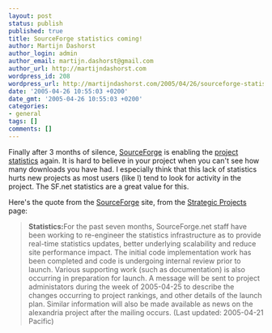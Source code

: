 ```yaml
---
layout: post
status: publish
published: true
title: SourceForge statistics coming!
author: Martijn Dashorst
author_login: admin
author_email: martijn.dashorst@gmail.com
author_url: http://martijndashorst.com
wordpress_id: 208
wordpress_url: http://martijndashorst.com/2005/04/26/sourceforge-statistics-coming/
date: '2005-04-26 10:55:03 +0200'
date_gmt: '2005-04-26 10:55:03 +0200'
categories:
- general
tags: []
comments: []
---
```

<p>Finally after 3 months of silence, <a href="http://www.sourceforge.net" title="SourceForge">SourceForge</a> is enabling the <a href="http://sourceforge.net/project/stats/?group_id=119783">project statistics</a> again. It is hard to believe in your project when you can't see how many downloads you have had. I especially think that this lack of statistics hurts new projects as most users (like I) tend to look for activity in the project. The SF.net statistics are a great value for this.</p>
<p>Here's the quote from the <a href="http://www.sourceforge.net" title="SourceForge">SourceForge</a> site, from the <a href="http://sourceforge.net/docman/display_doc.php?group_id=1&amp;docid=2352#strategic_projects">Strategic Projects</a> page:</p>
<blockquote><p><b>Statistics:</b>For the past seven months, SourceForge.net staff have been working to re-engineer the statistics infrastructure as to provide real-time statistics updates, better underlying scalability and reduce site performance impact. The initial code implementation work has been completed and code is undergoing internal review prior to launch. Various supporting work (such as documentation) is also occurring in preparation for launch. A message will be sent to project administators during the week of 2005-04-25 to describe the changes occurring to project rankings, and other details of the launch plan. Similar information will also be made available as news on the alexandria project after the mailing occurs. (Last updated: 2005-04-21 Pacific)</p></blockquote>
